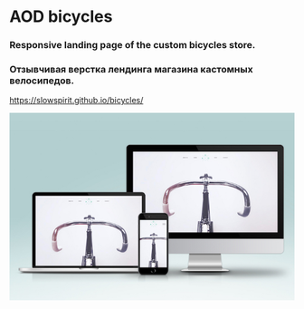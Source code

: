 # AOD bicycles<br>
### Responsive landing page of the custom bicycles store.
### Отзывчивая верстка лендинга магазина кастомных велосипедов.

https://slowspirit.github.io/bicycles/

<img src="./AOD_mockup_700.jpg">
